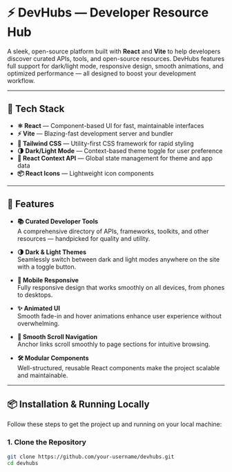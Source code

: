 # ⚡ DevHubs — Developer Resource Hub

A sleek, open-source platform built with **React** and **Vite** to help developers discover curated APIs, tools, and open-source resources. DevHubs features full support for dark/light mode, responsive design, smooth animations, and optimized performance — all designed to boost your development workflow.

---

## 🚀 Tech Stack

- **⚛️ React** — Component-based UI for fast, maintainable interfaces  
- **⚡ Vite** — Blazing-fast development server and bundler  
- **🎨 Tailwind CSS** — Utility-first CSS framework for rapid styling  
- **🌗 Dark/Light Mode** — Context-based theme toggle for user preference  
- **🧠 React Context API** — Global state management for theme and app data  
- **📦 React Icons** — Lightweight icon components  

---

## 🌟 Features

- **📚 Curated Developer Tools**  
  A comprehensive directory of APIs, frameworks, toolkits, and other resources — handpicked for quality and utility.

- **🌗 Dark & Light Themes**  
  Seamlessly switch between dark and light modes anywhere on the site with a toggle button.

- **📱 Mobile Responsive**  
  Fully responsive design that works smoothly on all devices, from phones to desktops.

- **✨ Animated UI**  
  Smooth fade-in and hover animations enhance user experience without overwhelming.

- **🧭 Smooth Scroll Navigation**  
  Anchor links scroll smoothly to page sections for intuitive browsing.

- **🛠 Modular Components**  
  Well-structured, reusable React components make the project scalable and maintainable.

---

## 📦 Installation & Running Locally

Follow these steps to get the project up and running on your local machine:

### 1. Clone the Repository

```bash
git clone https://github.com/your-username/devhubs.git
cd devhubs
